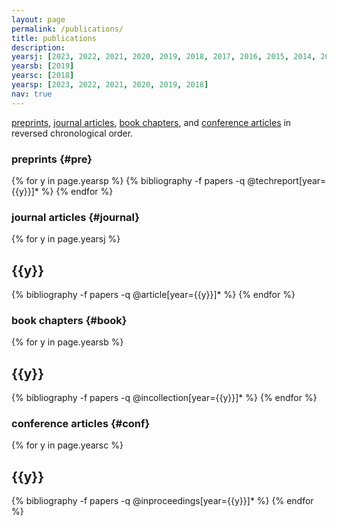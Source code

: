 ```yaml
---
layout: page
permalink: /publications/
title: publications
description: 
yearsj: [2023, 2022, 2021, 2020, 2019, 2018, 2017, 2016, 2015, 2014, 2013, 2011]
yearsb: [2019]
yearsc: [2018]
yearsp: [2023, 2022, 2021, 2020, 2019, 2018]
nav: true
---
```

[preprints](#pre), [journal articles](#journal), [book chapters](#book), and [conference articles](#conf) in reversed chronological order. 

### preprints {#pre}

<div class="publications">

{% for y in page.yearsp %}
  {% bibliography -f papers -q @techreport[year={{y}}]* %}
{% endfor %}

</div>

### journal articles {#journal}

<div class="publications">

{% for y in page.yearsj %}
  <h2 class="year">{{y}}</h2>
  {% bibliography -f papers -q @article[year={{y}}]* %}
{% endfor %}

</div>

### book chapters {#book}

<div class="publications">

{% for y in page.yearsb %}
  <h2 class="year">{{y}}</h2>
  {% bibliography -f papers -q @incollection[year={{y}}]* %}
{% endfor %}

</div>

### conference articles {#conf}

<div class="publications">

{% for y in page.yearsc %}
  <h2 class="year">{{y}}</h2>
  {% bibliography -f papers -q @inproceedings[year={{y}}]* %}
{% endfor %}

</div>
